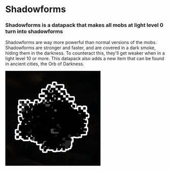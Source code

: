 # Shadowforms

### Shadowforms is a datapack that makes all mobs at light level 0 turn into shadowforms

Shadowforms are way more powerful than normal versions of the mobs. Shadowforms are stronger and faster, and are covered in a dark smoke, hiding them in the darkness. To counteract this, they'll get weaker when in a light level 10 or more.
This datapack also adds a new item that can be found in ancient cities, the Orb of Darkness.

![The pack icon](https://raw.githubusercontent.com/DragonPoika/Shadowforms/main/shadowforms-datapack/pack.png)
